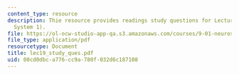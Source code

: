 ```yaml
---
content_type: resource
description: Thie resource provides readings study questions for Lecture 19 (Motor
  System 1).
file: https://ol-ocw-studio-app-qa.s3.amazonaws.com/courses/9-01-neuroscience-and-behavior-fall-2003/00cd0dbca776cc9a780f032d6c187108_lec19_study_ques.pdf
file_type: application/pdf
resourcetype: Document
title: lec19_study_ques.pdf
uid: 00cd0dbc-a776-cc9a-780f-032d6c187108
---
```

